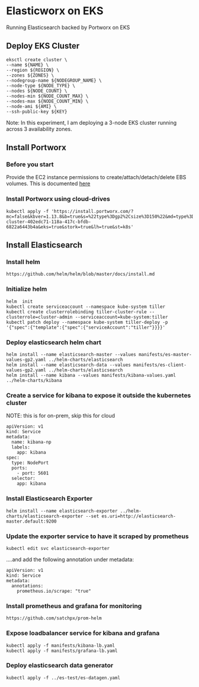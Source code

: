# Elasticworx on EKS
Running Elasticsearch backed by Portworx on EKS

## Deploy EKS Cluster
```
eksctl create cluster \
--name ${NAME} \
--region ${REGION} \
--zones ${ZONES} \
--nodegroup-name ${NODEGROUP_NAME} \
--node-type ${NODE_TYPE} \
--nodes ${NODE_COUNT} \
--nodes-min ${NODE_COUNT_MAX} \
--nodes-max ${NODE_COUNT_MIN} \
--node-ami ${AMI} \
--ssh-public-key ${KEY}
```
Note: In this experiment, I am deploying a 3-node EKS cluster running across 3 availability zones.

## Install Portworx
### Before you start
Provide the EC2 instance permissions to create/attach/detach/delete EBS volumes. This is documented [here](https://docs.portworx.com/portworx-install-with-kubernetes/cloud/aws/aws-eks/#prepare)


### Install Portworx using cloud-drives
```
kubectl apply -f 'https://install.portworx.com/?mc=false&kbver=1.13.8&b=true&s=%22type%3Dgp2%2Csize%3D150%22&md=type%3Dgp2%2Csize%3D150&c=px-cluster-402edc71-118a-417c-bfdb-6822a6443b4a&eks=true&stork=true&lh=true&st=k8s'
```

## Install Elasticsearch
### Install helm
```
https://github.com/helm/helm/blob/master/docs/install.md
```

### Initialize helm
```
helm  init
kubectl create serviceaccount --namespace kube-system tiller
kubectl create clusterrolebinding tiller-cluster-rule --clusterrole=cluster-admin --serviceaccount=kube-system:tiller
kubectl patch deploy --namespace kube-system tiller-deploy -p '{"spec":{"template":{"spec":{"serviceAccount":"tiller"}}}}'
```

### Deploy elasticsearch helm chart
```
helm install --name elasticsearch-master --values manifests/es-master-values-gp2.yaml ../helm-charts/elasticsearch
helm install --name elasticsearch-data --values manifests/es-client-values-gp2.yaml ../helm-charts/elasticsearch
helm install --name kibana --values manifests/kibana-values.yaml ../helm-charts/kibana
```

### Create a service for kibana to expose it outside the kubernetes cluster
NOTE: this is for on-prem, skip this for cloud
```
apiVersion: v1
kind: Service
metadata:
  name: kibana-np
  labels:
    app: kibana
spec:
  type: NodePort
  ports:
    - port: 5601
  selector:
    app: kibana
```

### Install Elasticsearch Exporter
```
helm install --name elasticsearch-exporter ../helm-charts/elasticsearch-exporter --set es.uri=http://elasticsearch-master.default:9200
```

### Update the exporter service to have it scraped by prometheus
```
kubectl edit svc elasticsearch-exporter
```
....and add the following annotation under metadata:
```
apiVersion: v1
kind: Service
metadata:
  annotations:
    prometheus.io/scrape: "true"
```


### Install prometheus and grafana for monitoring
```
https://github.com/satchpx/prom-helm
```

### Expose loadbalancer service for kibana and grafana
```
kubectl apply -f manifests/kibana-lb.yaml
kubectl apply -f manifests/grafana-lb.yaml
```

### Deploy elasticsearch data generator
```
kubectl apply -f ../es-test/es-datagen.yaml
```